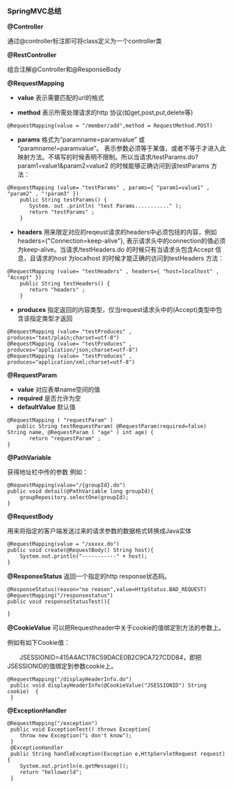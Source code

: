 ### SpringMVC总结
**@Controller**

通过@controller标注即可将class定义为一个controller类

**@RestController**

组合注解@Controller和@ResponseBody

**@RequestMapping**

- **value** 	表示需要匹配的url的格式

- **method**    表示所需处理请求的http 协议(如get,post,put,delete等)


```
@RequestMapping(value = "/member/add",method = RequestMethod.POST)
```
- **params**	格式为”paramname=paramvalue” 或 “paramname!=paramvalue”。 表示参数必须等于某值，或者不等于才进入此映射方法。不填写的时候表明不限制。所以当请求/testParams.do?param1=value1&param2=value2 的时候能够正确访问到该testParams 方法：


```
@RequestMapping (value= "testParams" , params={ "param1=value1" , "param2" , "!param3" })
    public String testParams() {
       System. out .println( "test Params..........." );
       return "testParams" ;
    }
```


- **headers**	用来限定对应的reqeust请求的headers中必须包括的内容，例如headers={"Connection=keep-alive"}, 表示请求头中的connection的值必须为keep-alive。当请求/testHeaders.do 的时候只有当请求头包含Accept 信息，且请求的host 为localhost 的时候才能正确的访问到testHeaders 方法：

```
@RequestMapping (value= "testHeaders" , headers={ "host=localhost" , "Accept" })
    public String testHeaders() {
       return "headers" ;
    }
```

- **produces**
指定返回的内容类型，仅当request请求头中的(Accept)类型中包含该指定类型才返回
```
@RequestMapping (value= "testProduces" , produces="text/plain;charset=utf-8")
@RequestMapping (value= "testProduces" , produces="application/json;charset=utf-8")
@RequestMapping (value= "testProduces" , produces="application/xml;charset=utf-8")

```

**@RequestParam**

- **value** 对应表单name空间的值
- **required**	是否允许为空
- **defaultValue**	默认值

```
@RequestMapping ( "requestParam" )
   public String testRequestParam( @RequestParam(required=false) String name, @RequestParam ( "age" ) int age) {
       return "requestParam" ;
}
```

**@PathVariable**

获得地址栏中传的参数 例如：

```
@RequestMapping(value="/{groupId}.do")  
public void detail(@PathVariable long groupId){  
    groupRepository.selectOne(groupId);  
}
```

**@RequestBody**

用来将指定的客户端发送过来的请求参数的数据格式转换成Java实体


```
@RequestMapping(value = "/xxxxx.do")  
public void create(@RequestBody() String host){  
    System.out.println("-----------" + host);  
}
```

**@ResponseStatus**
返回一个指定的http response状态码。


```
@ResponseStatus(reason="no reason",value=HttpStatus.BAD_REQUEST)  
@RequestMapping("/responsestatus")  
public void responseStatusTest(){  
    
}
```

**@CookieValue** 
可以把Requestheader中关于cookie的值绑定到方法的参数上。

例如有如下Cookie值：

　　JSESSIONID=415A4AC178C59DACE0B2C9CA727CDD84，即把JSESSIONID的值绑定到参数cookie上。

 
```
@RequestMapping("/displayHeaderInfo.do")  
 public void displayHeaderInfo(@CookieValue("JSESSIONID") String cookie)  {  
 }
```

**@ExceptionHandler**


```
@RequestMapping("/exception")  
 public void ExceptionTest() throws Exception{  
    throw new Exception("i don't know");  
 }    
 @ExceptionHandler  
 public String handleException(Exception e,HttpServletRequest request){  
    System.out.println(e.getMessage());  
    return "helloworld";  
 }
```





